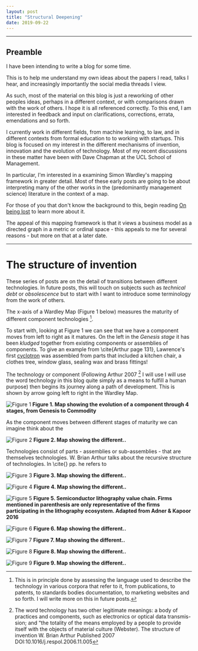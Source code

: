 ```yaml
---
layout: post
title: "Structural Deepening"
date: 2019-09-22
---
```


***

## Preamble

I have been intending to write a blog for some time.

This is to help me understand my own ideas about the papers I read, talks I hear, and increasingly importantly the social media threads I view. 

As such, most of the material on this blog is just a reworking of other peoples ideas, perhaps in a different context, or with comparisons drawn with the work of others. I hope it is all referenced correctly. To this end, I am interested in feedback and input on clarifications, corrections, errata, emendations and so forth. 

I currently work in different fields, from machine learning, to law, and in different contexts from formal education to to working with startups. This blog is focused on my interest in the different mechanisms of invention, innovation and the evolution of technology. Most of my recent discussions in these matter have been with Dave Chapman at the UCL School of Management.    

In particular, I'm interested in a examining Simon Wardley's mapping framework in greater detail. Most of these early posts are going to be about interpreting many of the other works in the (predominantly management science) literature in the context of a map. 

For those of you that don't know the background to this, begin reading  [On being lost](https://medium.com/wardleymaps/on-being-lost-2ef5f05eb1ec) to learn more about it. 

The appeal of this mapping framework is that it views a business model as a directed graph in a metric or ordinal space - this appeals to me for several reasons - but more on that at a later date. 

***

# The structure of invention

These series of posts are on the detail of transitions between different technologies. In future posts, this will touch on subjects such as *technical debt* or *obsolescence* but to start with I want to introduce some terminology from the work of others. 

The x-axis of a Wardley Map (Figure 1 below) measures the maturity of different component technologies [^1].

[^1]:This is in principle done by assessing the language used to describe the technology in various corpora that refer to it, from publications, to patents, to standards bodies documentation, to marketing websites and so forth. I will write more on this in future posts.

To start with, looking at Figure 1 we can see that we have a component moves from left to right as it matures. On the left in the *Genesis stage* it has been *kludged* together from existing components or assemblies of components. To give an example from \cite{Arthur page 131}, Lawrence's first [cyclotron](https://en.wikipedia.org/wiki/Cyclotron) was assembled from parts that included a kitchen chair, a clothes tree, window glass, sealing wax and brass fittings!  

The technology or component (Following Arthur 2007 [^2] I will use I will use the word technology in this blog quite simply as
a means to fulfill a human purpose) then begins its journey along a path of development. This is shown by arrow going left to right in the Wardley Map. 

[^2]: The word technology has two other legitimate meanings: a body of practices and components, such as electronics or optical data transmis- sion; and “the totality of the means employed by a people to provide itself with the objects of material culture (Webster). The structure of invention W. Brian Arthur Published 2007 DOI:10.1016/j.respol.2006.11.005


![Figure 1](/assets/0001_Structural_Deepening_Fig1.png)
**Figure 1. Map showing the evolution of a component through 4 stages, from Genesis to Commodity**

As the component moves between different stages of maturity we can imagine think about the 




![Figure 2](/assets/0001_Structural_Deepening_Fig2.png)
**Figure 2. Map showing the different..**


Technologies consist of parts - assemblies or sub-assemblies - that are themselves technologies. W. Brian Arthur talks about the recursive structure of technologies. In \cite{} pp. he refers to 

![Figure 3](/assets/0001_Structural_Deepening_Fig3.png)
**Figure 3. Map showing the different..**

![Figure 4](/assets/0001_Structural_Deepening_Fig4.png)
**Figure 4. Map showing the different..**

![Figure 5](/assets/0001_Structural_Deepening_Fig5.png)
**Figure 5. Semiconductor lithography value chain. Firms mentioned in parenthesis are only representative of the firms participating in the lithography ecosystem. Adapted from Adner & Kapoor 2016**

![Figure 6](/assets/0001_Structural_Deepening_Fig6.png)
**Figure 6. Map showing the different..**

![Figure 7](/assets/0001_Structural_Deepening_Fig7.png)
**Figure 7. Map showing the different..**

![Figure 8](/assets/0001_Structural_Deepening_Fig8.png)
**Figure 8. Map showing the different..**

![Figure 9](/assets/0001_Structural_Deepening_Fig9.png)
**Figure 9. Map showing the different..**